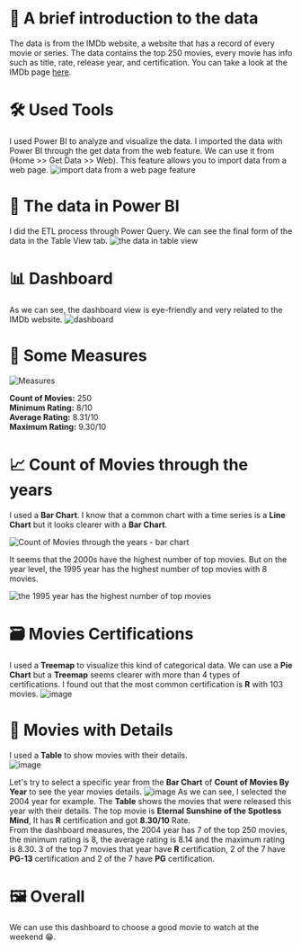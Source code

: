 # 📄 A brief introduction to the data

The data is from the IMDb website, a website that has a record of every movie or series. The data contains the top 250 movies, every movie has info such as title, rate, release year, and certification. You can take a look at the IMDb page [here](https://www.imdb.com/chart/top/).

# 🛠 Used Tools

I used Power BI to analyze and visualize the data. I imported the data with Power BI through the get data from the web feature. We can use it from (Home >> Get Data >> Web). This feature allows you to import data from a web page.
![import data from a web page feature](https://github.com/user-attachments/assets/7fd9ede5-88d5-461a-bb10-46f964611e8f)

# 📅 The data in Power BI

I did the ETL process through Power Query. We can see the final form of the data in the Table View tab.
![the data in table view](https://github.com/user-attachments/assets/c28754d1-0124-4129-9309-e7e169de3ab0)

# 📊 Dashboard

As we can see, the dashboard view is eye-friendly and very related to the IMDb website.
![dashboard](https://github.com/user-attachments/assets/7857c775-e8dd-4515-9ab5-1f94746e6422)

# 🧮 Some Measures

![Measures](https://github.com/user-attachments/assets/3316df18-4f7f-479f-b50c-7bff907f1408)

**Count of Movies:** 250 <br>
**Minimum Rating:** 8/10 <br>
**Average Rating:** 8.31/10 <br>
**Maximum Rating:** 9.30/10 <br>

# 📈 Count of Movies through the years

I used a **Bar Chart**. I know that a common chart with a time series is a **Line Chart** but it looks clearer with a **Bar Chart**.

![Count of Movies through the years - bar chart](https://github.com/user-attachments/assets/dd94166e-a882-4ddc-ad90-dd27d17b5acb)

It seems that the 2000s have the highest number of top movies. But on the year level, the 1995 year has the highest number of top movies with 8 movies.

![the 1995 year has the highest number of top movies](https://github.com/user-attachments/assets/05333291-fe26-41e2-b7e3-b45302f254a5)

# 🗃 Movies Certifications

I used a **Treemap** to visualize this kind of categorical data. We can use a **Pie Chart** but a **Treemap** seems clearer with more than 4 types of certifications. I found out that the most common certification is **R** with 103 movies.
![image](https://github.com/user-attachments/assets/3f273aca-dd95-4a4b-8213-ba4056637231)

# 🔎 Movies with Details

I used a **Table** to show movies with their details. <br>
![image](https://github.com/user-attachments/assets/9484be55-8fca-433c-aaee-76996fdf7d22)

Let's try to select a specific year from the **Bar Chart** of **Count of Movies By Year** to see the year movies details.
![image](https://github.com/user-attachments/assets/4f1fea32-9487-4497-af3d-a64a694a7f5d)
As we can see, I selected the 2004 year for example. The **Table** shows the movies that were released this year with their details. The top movie is **Eternal Sunshine of the Spotless Mind**, It has **R** certification and got **8.30/10** Rate. <br>
From the dashboard measures, the 2004 year has 7 of the top 250 movies, the minimum rating is 8, the average rating is 8.14 and the maximum rating is 8.30. 3 of the top 7 movies that year have **R** certification, 2 of the 7 have **PG-13** certification and 2 of the 7 have **PG** certification.

# 🖼 Overall

We can use this dashboard to choose a good movie to watch at the weekend 😁.
